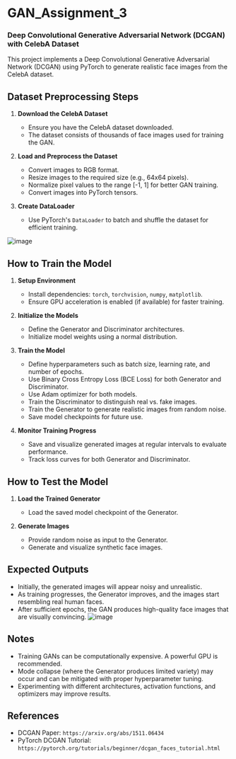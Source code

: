 # GAN_Assignment_3

### Deep Convolutional Generative Adversarial Network (DCGAN) with CelebA Dataset

This project implements a Deep Convolutional Generative Adversarial Network (DCGAN) using PyTorch to generate realistic face images from the CelebA dataset.

## Dataset Preprocessing Steps

1. **Download the CelebA Dataset**
   - Ensure you have the CelebA dataset downloaded.
   - The dataset consists of thousands of face images used for training the GAN.

2. **Load and Preprocess the Dataset**
   - Convert images to RGB format.
   - Resize images to the required size (e.g., 64x64 pixels).
   - Normalize pixel values to the range [-1, 1] for better GAN training.
   - Convert images into PyTorch tensors.

3. **Create DataLoader**
   - Use PyTorch's `DataLoader` to batch and shuffle the dataset for efficient training.

![image](https://github.com/user-attachments/assets/3ee0971c-ac43-4dc6-86ae-08e61801f376)


## How to Train the Model

1. **Setup Environment**
   - Install dependencies: `torch`, `torchvision`, `numpy`, `matplotlib`.
   - Ensure GPU acceleration is enabled (if available) for faster training.

2. **Initialize the Models**
   - Define the Generator and Discriminator architectures.
   - Initialize model weights using a normal distribution.

3. **Train the Model**
   - Define hyperparameters such as batch size, learning rate, and number of epochs.
   - Use Binary Cross Entropy Loss (BCE Loss) for both Generator and Discriminator.
   - Use Adam optimizer for both models.
   - Train the Discriminator to distinguish real vs. fake images.
   - Train the Generator to generate realistic images from random noise.
   - Save model checkpoints for future use.

4. **Monitor Training Progress**
   - Save and visualize generated images at regular intervals to evaluate performance.
   - Track loss curves for both Generator and Discriminator.

## How to Test the Model

1. **Load the Trained Generator**
   - Load the saved model checkpoint of the Generator.

2. **Generate Images**
   - Provide random noise as input to the Generator.
   - Generate and visualize synthetic face images.

## Expected Outputs

- Initially, the generated images will appear noisy and unrealistic.
- As training progresses, the Generator improves, and the images start resembling real human faces.
- After sufficient epochs, the GAN produces high-quality face images that are visually convincing.
![image](https://github.com/user-attachments/assets/2502c621-108f-4500-8ff4-c5059e8f765f)


## Notes
- Training GANs can be computationally expensive. A powerful GPU is recommended.
- Mode collapse (where the Generator produces limited variety) may occur and can be mitigated with proper hyperparameter tuning.
- Experimenting with different architectures, activation functions, and optimizers may improve results.

## References
- DCGAN Paper: `https://arxiv.org/abs/1511.06434`
- PyTorch DCGAN Tutorial: `https://pytorch.org/tutorials/beginner/dcgan_faces_tutorial.html`

